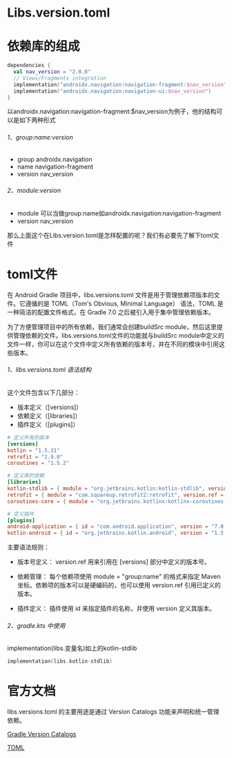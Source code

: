 # Libs.version.toml

# 依赖库的组成

```kotlin
dependencies {
  val nav_version = "2.8.0"
  // Views/Fragments integration
  implementation("androidx.navigation:navigation-fragment:$nav_version")
  implementation("androidx.navigation:navigation-ui:$nav_version")
}
```
以androidx.navigation:navigation-fragment:$nav_version为例子，他的结构可以是如下两种形式

###### 1、group:name:version

- group androidx.navigation
- name navigation-fragment
- version nav_version

###### 2、module:version

- module 可以当做group:name如androidx.navigation:navigation-fragment
- version nav_version

那么上面这个在Libs.version.toml是怎样配置的呢？我们有必要先了解下toml文件

# toml文件

在 Android Gradle 项目中，libs.versions.toml 文件是用于管理依赖项版本的文件。它遵循的是 TOML（Tom's Obvious, Minimal Language） 语法，TOML 是一种简洁的配置文件格式，在 Gradle 7.0 之后被引入用于集中管理依赖版本。

为了方便管理项目中的所有依赖，我们通常会创建buildSrc module，然后这里提供管理依赖的文件。libs.versions.toml文件的功能就与buildSrc module中定义的文件一样，你可以在这个文件中定义所有依赖的版本号，并在不同的模块中引用这些版本。

###### 1、libs.versions.toml 语法结构

这个文件包含以下几部分：

- 版本定义（[versions]）
- 依赖定义（[libraries]）
- 插件定义（[plugins]）

```toml
# 定义所有的版本
[versions]
kotlin = "1.5.31"
retrofit = "2.9.0"
coroutines = "1.5.2"

# 定义库的依赖
[libraries]
kotlin-stdlib = { module = "org.jetbrains.kotlin:kotlin-stdlib", version.ref = "kotlin" }
retrofit = { module = "com.squareup.retrofit2:retrofit", version.ref = "retrofit" }
coroutines-core = { module = "org.jetbrains.kotlinx:kotlinx-coroutines-core", version.ref = "coroutines" }

# 定义插件
[plugins]
android-application = { id = "com.android.application", version = "7.0.0" }
kotlin-android = { id = "org.jetbrains.kotlin.android", version = "1.5.31" }

```

主要语法规则：

- 版本号定义： version.ref 用来引用在 [versions] 部分中定义的版本号。

- 依赖管理： 每个依赖项使用 module = "group:name" 的格式来指定 Maven 坐标。依赖项的版本可以是硬编码的，也可以使用 version.ref 引用已定义的版本。

- 插件定义： 插件使用 id 来指定插件的名称，并使用 version 定义其版本。

###### 2、gradle.kts 中使用

implementation(libs.变量名)如上的kotlin-stdlib

```kotlin
implementation(libs.kotlin-stdlib)
```

# 官方文档

libs.versions.toml 的主要用途是通过 Version Catalogs 功能来声明和统一管理依赖。

[Gradle Version Catalogs ](https://docs.gradle.org/current/userguide/platforms.html#sec)

[TOML](https://toml.io/en/)
